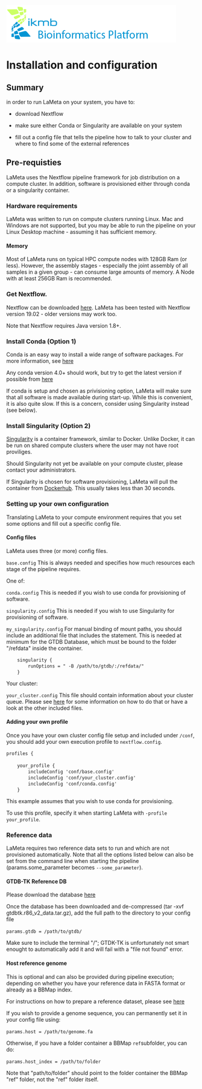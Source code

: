 ![](../images/ikmb_bfx_logo.png)

# Installation and configuration

## Summary

in order to run LaMeta on your system, you have to:

- download Nextflow

- make sure either Conda or Singularity are available on your system

- fill out a config file that tells the pipeline how to talk to your cluster and where to find some of the external references

## Pre-requisties

LaMeta uses the Nextflow pipeline framework for job distribution on a compute cluster. In addition, software is provisioned either through conda 
or a singularity container. 

### Hardware requirements

LaMeta was written to run on compute clusters running Linux. Mac and Windows are not supported, but you may be able to run the pipeline on your 
Linux Desktop machine - assuming it has sufficient memory.

#### Memory

Most of LaMeta runs on typical HPC compute nodes with 128GB Ram (or less). 
However, the assembly stages - especially the joint assembly of all samples in a given group - can consume large amounts of memory. 
A Node with at least 256GB Ram is recommended. 

### Get Nextflow.

Nextflow can be downloaded [here](https://github.com/nextflow-io/nextflow/releases).
LaMeta has been tested with Nextflow version 19.02 - older versions may work too. 

Note that Nextflow requires Java version 1.8+.

### Install Conda (Option 1)

Conda is an easy way to install a wide range of software packages. For more information, see 
[here](https://conda.io/projects/conda/en/latest/user-guide/overview.html)

Any conda version 4.0+ should work, but try to get the latest version if possible from [here](https://www.anaconda.com/distribution/)

If conda is setup and chosen as privisioning option, LaMeta will make sure that all software is made available during start-up. While this is convenient, 
it is also quite slow. If this is a concern, consider using Singularity instead (see below).

### Install Singularity (Option 2)

[Singularity](https://www.sylabs.io/singularity/) is a container framework, similar to Docker. Unlike Docker, it can be run on shared compute clusters 
where the user may not have root proviliges. 

Should Singularity not yet be available on your compute cluster, please contact your administrators. 

If Singularity is chosen for software provisioning, LaMeta will pull the container from [Dockerhub](https://cloud.docker.com/repository/docker/mhoeppner/lameta). This usually 
takes less than 30 seconds. 

### Setting up your own configuration

Translating LaMeta to your compute environment requires that you set some options and fill out a specific config file. 

#### Config files

LaMeta uses three (or more) config files.

`base.config` This is always needed and specifies how much resources each stage of the pipeline requires. 

One of:

`conda.config` This is needed if you wish to use conda for provisioning of software. 

`singularity.config` This is needed if you wish to use Singularity for provisioning of software.

`my_singularity.config` For manual binding of mount paths, you should include an additional file that includes the statement. This is needed at minimum 
for the GTDB Database, which must be bound to the folder "/refdata" inside the container. 

```
	singularity {
		runOptions = " -B /path/to/gtdb/:/refdata/"
	}
```

Your cluster:

`your_cluster.config` This file should contain information about your cluster queue. Please see [here](https://www.nextflow.io/docs/latest/executor.html) for some information on how to do that or have a look at the other included files. 

#### Adding your own profile

Once you have your own cluster config file setup and included under `/conf`, you should add your own execution profile to `nextflow.config`.

```
profiles {

	your_profile {
		includeConfig 'conf/base.config'
		includeConfig 'conf/your_cluster.config'
		includeConfig 'conf/conda.config'
	}
```


This example assumes that you wish to use conda for provisioning. 

To use this profile, specify it when starting LaMeta with `-profile your_profile`.

### Reference data

LaMeta requires two reference data sets to run and which are not provisioned automatically. Note that all the options listed below can also be set 
from the command line when starting the pipeline (params.some_parameter becomes `--some_parameter`). 

#### GTDB-TK Reference DB

Please download the database [here](https://data.ace.uq.edu.au/public/gtdbtk/release_86/gtdbtk.r86_v2_data.tar.gz)

Once the database has been downloaded and de-compressed (tar -xvf gtdbtk.r86_v2_data.tar.gz), add the full path to the directory to your config file 

`params.gtdb = /path/to/gtdb/`

Make sure to include the terminal "/"; GTDK-TK is unfortunately not smart enought to automatically add it and will fail with a "file not found" error. 

#### Host reference genome

This is optional and can also be provided during pipeline execution; depending on whether you have your reference data in FASTA format or already as a 
BBMap index. 

For instructions on how to prepare a reference dataset, please see [here](http://seqanswers.com/forums/showthread.php?t=42552)

If you wish to provide a genome sequence, you can permanently set it in your config file using:

`params.host = /path/to/genome.fa` 

Otherwise, if you have a folder container a BBMap `ref`subfolder, you can do:

`params.host_index = /path/to/folder`

Note that "path/to/folder" should point to the folder container the BBMap "ref" folder, not the "ref" folder itself. 

